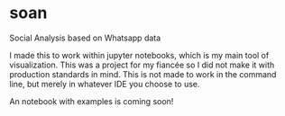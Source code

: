 # soan
Social Analysis based on Whatsapp data

I made this to work within jupyter notebooks, which is my main tool of visualization. This was a project for my fiancée so I did not make it with production standards in mind. This is not made to work in the command line, but merely in whatever IDE you choose to use. 

An notebook with examples is coming soon! 
